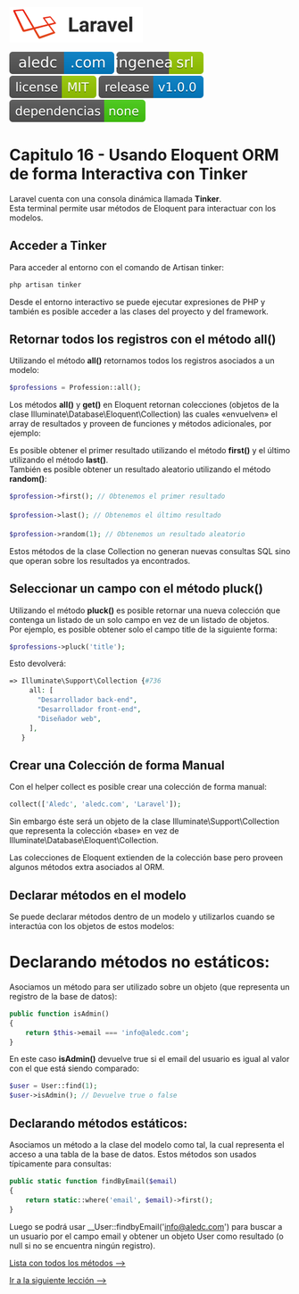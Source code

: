 ![Laravel](https://raw.githubusercontent.com/aledc7/Laravel/master/pirullo.png "Aledc.com")

[![aledc.com](https://github.com/aledc7/Scrum-Certification/blob/master/recursos/aledc.com.svg)](https://aledc.com)
[![ingenea.com.ar](https://github.com/aledc7/Scrum-Certification/blob/master/recursos/ingenea.svg)](http://ingenea.com.ar)
[![License](https://github.com/aledc7/Scrum-Certification/blob/master/recursos/mit-license.svg)](https://aledc.com)
[![GitHub release](https://github.com/aledc7/Scrum-Certification/blob/master/recursos/release.svg)](https://aledc.com)
[![Dependencies](https://github.com/aledc7/Scrum-Certification/blob/master/recursos/dependencias-none.svg)](https://aledc.com)

# Capitulo 16 - Usando Eloquent ORM de forma Interactiva con Tinker

Laravel cuenta con una consola dinámica llamada __Tinker__.   
Esta terminal permite usar métodos de Eloquent para interactuar con los modelos.


## Acceder a Tinker
Para acceder al entorno con el comando de Artisan tinker:  

```php
php artisan tinker
````

Desde el entorno interactivo se puede ejecutar expresiones de PHP y también es posible acceder a las clases del proyecto y del framework.

## Retornar todos los registros con el método __all()__

Utilizando el método __all()__ retornamos todos los registros asociados a un modelo:

```php
$professions = Profession::all();
````


Los métodos __all()__ y __get()__ en Eloquent retornan colecciones (objetos de la clase Illuminate\Database\Eloquent\Collection) las cuales «envuelven» el array de resultados y proveen de funciones y métodos adicionales, por ejemplo:

Es posible obtener el primer resultado utilizando el método __first()__ y el último utilizando el método __last()__.   
También es posible obtener un resultado aleatorio utilizando el método __random()__:

```php
$profession->first(); // Obtenemos el primer resultado

$profession->last(); // Obtenemos el último resultado

$profession->random(1); // Obtenemos un resultado aleatorio
````

Estos métodos de la clase Collection no generan nuevas consultas SQL sino que operan sobre los resultados ya encontrados.

## Seleccionar un campo con el método __pluck()__   
Utilizando el método __pluck()__ es posible retornar una nueva colección que contenga un listado de un solo campo en vez de un listado de objetos.   
Por ejemplo, es posible obtener solo el campo title de la siguiente forma:

```php
$professions->pluck('title');
````

Esto devolverá:    
```php
=> Illuminate\Support\Collection {#736
     all: [
       "Desarrollador back-end",
       "Desarrollador front-end",
       "Diseñador web",
     ],
   }
````


## Crear una Colección de forma Manual

Con el helper collect es posible crear una colección de forma manual:

```php
collect(['Aledc', 'aledc.com', 'Laravel']);
````


Sin embargo éste será un objeto de la clase Illuminate\Support\Collection que representa la colección «base» en vez de Illuminate\Database\Eloquent\Collection.

Las colecciones de Eloquent extienden de la colección base pero proveen algunos métodos extra asociados al ORM.

## Declarar métodos en el modelo
Se puede declarar métodos dentro de un modelo y utilizarlos cuando se interactúa con los objetos de estos modelos:

# Declarando métodos no estáticos:
Asociamos un método para ser utilizado sobre un objeto (que representa un registro de la base de datos):

```php
public function isAdmin()
{
    return $this->email === 'info@aledc.com';
}
````

En este caso __isAdmin()__ devuelve true si el email del usuario es igual al valor con el que está siendo comparado:

```php
$user = User::find(1);
$user->isAdmin(); // Devuelve true o false
````

## Declarando métodos estáticos:
Asociamos un método a la clase del modelo como tal, la cual representa el acceso a una tabla de la base de datos. Estos métodos son usados típicamente para consultas:

```php
public static function findByEmail($email)
{
    return static::where('email', $email)->first();
}
````

Luego se podrá usar __User::findbyEmail('info@aledc.com') para buscar a un usuario por el campo email y obtener un objeto User como resultado (o null si no se encuentra ningún registro).

[Lista con todos los métodos -->](https://laravel.com/docs/5.5/eloquent-collections#available-methods)





[Ir a la siguiente lección -->]()
